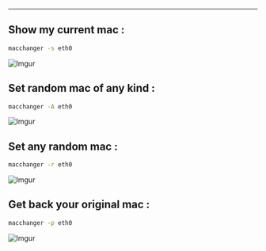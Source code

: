 - - -
## Show my current mac : 

```sh
macchanger -s eth0
```

![Imgur](https://i.imgur.com/7VjQW31.png)


## Set random mac of any kind : 

```sh
macchanger -A eth0
```

![Imgur](https://i.imgur.com/iUSci8R.png)

## Set any random mac : 

```sh
macchanger -r eth0
```

![Imgur](https://i.imgur.com/lh5xuPv.png)


## Get back your original mac : 

```sh
macchanger -p eth0
```

![Imgur](https://i.imgur.com/0WdajQP.png)

